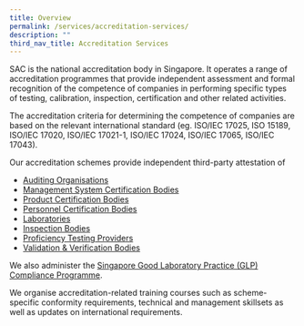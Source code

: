 ```yaml
---
title: Overview
permalink: /services/accreditation-services/
description: ""
third_nav_title: Accreditation Services
---
```

SAC is the national accreditation body in Singapore. It operates a range of accreditation programmes that provide independent assessment and formal recognition of the competence of companies in performing specific types of testing, calibration, inspection, certification and other related activities.

The accreditation criteria for determining the competence of companies are based on the relevant international standard (eg. ISO/IEC 17025, ISO 15189, ISO/IEC 17020, ISO/IEC 17021-1, ISO/IEC 17024, ISO/IEC 17065, ISO/IEC 17043).

Our accreditation schemes provide independent third-party attestation of 
* [Auditing Organisations](/services/accreditation-services/auditing-organisations)
* [Management System Certification Bodies](/services/accreditation-services/management-system-certification-bodies)
* [Product Certification Bodies](/services/accreditation-services/product-certification-bodies)
* [Personnel Certification Bodies](/services/accreditation-services/personnel-certification-bodies)
* [Laboratories](/services/accreditation-services/laboratories)
* [Inspection Bodies](/services/accreditation-services/inspection-bodies)
* [Proficiency Testing Providers](/services/accreditation-services/proficiency-testing-providers)
* [Validation & Verification Bodies](/services/accreditation-services/validation-and-verification-bodies)

We also administer the [Singapore Good Laboratory Practice (GLP) Compliance Programme](/services/accreditation-services/glp-compliance-monitoring).

We organise accreditation-related training courses such as scheme-specific conformity requirements, technical and management skillsets as well as updates on international requirements.
